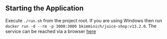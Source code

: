 
## Starting the Application
Execute `./run.sh` from the project root.  If you are using Windows then run `docker run -d --rm -p 3000:3000 bkimminich/juice-shop:v13.2.0`.  The service can be reached via a browser [here](http://localhost:3000/)
